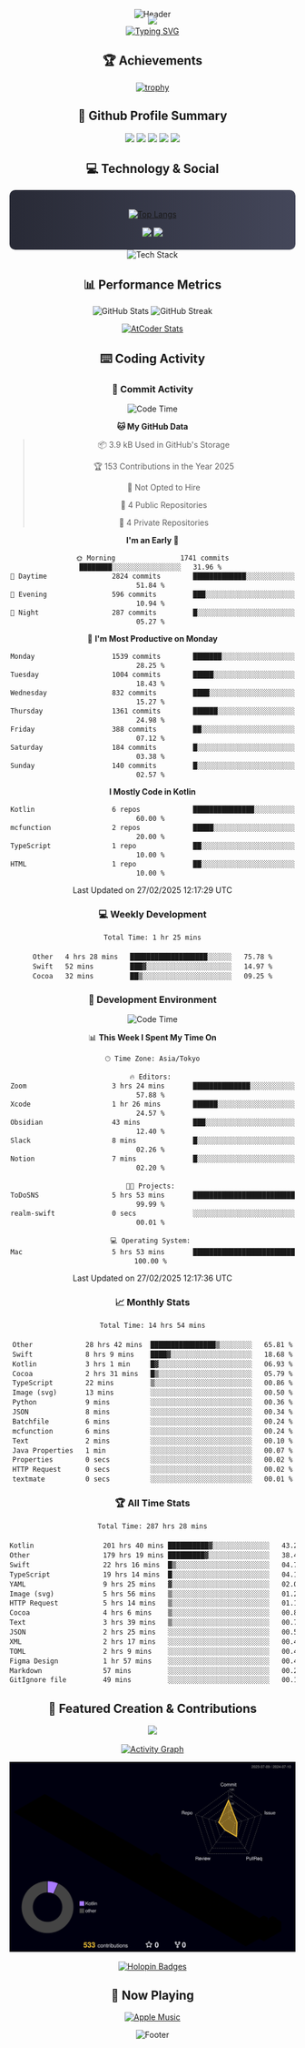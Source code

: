 <div align="center">
  
![Header](https://capsule-render.vercel.app/api?type=waving&color=gradient&customColorList=12&height=300&section=header&text=Welcome%20to%20Batapii's%20Universe&fontSize=50&animation=fadeIn&fontAlignY=40&desc=Android%20Developer%20|%20Kotlin%20LOVE%20)

<div style="margin-top: -20px;">
  <img src="https://readme-typing-svg.herokuapp.com/?lines=Crafting+Android+Experiences;Building+Tomorrow's+Apps+Today;Always+Learning,+Always+Growing&font=Fira%20Code&center=true&width=440&height=45&color=f75c7e&vCenter=true&size=22&pause=1000">
</div>

<a href="https://git.io/typing-svg">
  <img src="https://readme-typing-svg.demolab.com?font=Fira+Code&weight=600&size=28&duration=4000&pause=1000&center=true&vCenter=true&width=800&lines=Hey+there!+I'm+Batapii+%F0%9F%91%8B;Android+Developer+from+Japan+%F0%9F%87%AF%F0%9F%87%B5" alt="Typing SVG" />
</a>

## 🏆 Achievements

[![trophy](https://github-profile-trophy.vercel.app/?username=batapii&theme=onestar&no-frame=true&no-bg=true&column=8&rank=SECRET,SSS,SS,S,AAA,AA,A,B,C,?&margin-w=10&margin-h=10)](https://github.com/ryo-ma/github-profile-trophy)

## 🎯 Github Profile Summary

<div align="center">
  <img src="http://github-profile-summary-cards.vercel.app/api/cards/profile-details?username=batapii&theme=radical" />
  <img src="http://github-profile-summary-cards.vercel.app/api/cards/repos-per-language?username=batapii&theme=radical" />
  <img src="http://github-profile-summary-cards.vercel.app/api/cards/most-commit-language?username=batapii&theme=radical" />
  <img src="http://github-profile-summary-cards.vercel.app/api/cards/stats?username=batapii&theme=radical" />
  <img src="http://github-profile-summary-cards.vercel.app/api/cards/productive-time?username=batapii&theme=radical" />
</div>

## 💻 Technology & Social

<div align="center" style="background: linear-gradient(to right, #282A36, #44475A); padding: 20px; border-radius: 10px;">

[![Top Langs](https://github-readme-stats.vercel.app/api/top-langs/?username=batapii
)](https://github.com/anuraghazra/github-readme-stats)

<div style="margin-top: 15px">
<a href="https://github.com/batapii"><img src="https://img.shields.io/github/followers/batapii?style=for-the-badge&logo=github&label=Follow&color=ff6e96&labelColor=282A36"/></a>
<a href="https://twitter.com/batapii3939"><img src="https://img.shields.io/twitter/follow/batapii?style=for-the-badge&logo=twitter&color=1DA1F2&labelColor=282A36&label= Twitter"/></a>
</div>

</div>

<div align="center">
<img src="https://github-readme-tech-stack.vercel.app/api/cards?title=Tech+Stack&align=center&titleAlign=center&fontSize=20&lineHeight=10&lineCount=4&theme=github_dark&width=800&bg=%230D1117&badge=%23161B22&border=%2321262D&titleColor=%2358A6FF&line1=kotlin%2Ckotlin%2C0095D5%3Bandroid%2Candroid%2C00ff00%3Bjetpackcompose%2Cjetpack%2C4285F4%3B&line2=swift%2Cswift%2CFA7343%3Bfirebase%2Cfirebase%2CFFCA28%3Bgithub%2Cgithub%2C181717%3B&line3=typescript%2Ctypescript%2C3178C6%3Bgraphql%2Cgraphql%2CE10098%3Bsupabase%2Csupabase%2C3FCF8E%3B&line4=gradle%2Cgradle%2C02303A%3Bgitkraken%2Cgitkraken%2C179287%3Bpostman%2Cpostman%2CFF6C37%3B" alt="Tech Stack" />
</div>



## 📊 Performance Metrics

<div align="center">

![GitHub Stats](https://github-readme-stats.vercel.app/api?username=batapii&show_icons=true&theme=radical&hide_border=true&bg_color=0D1117)
![GitHub Streak](https://github-readme-streak-stats.herokuapp.com/?user=batapii&theme=radical&hide_border=true&background=0D1117)

[![AtCoder Stats](https://atcoder-readme-stats.vercel.app/stats/batapii3939?theme=dark&show_history=5&width=495)](https://github.com/iwbc-mzk/atcoder-readme-stats)

</div>

## ⌨️ Coding Activity

### 🌟 Commit Activity
<!--START_SECTION:commit-stats-->
![Code Time](http://img.shields.io/badge/Code%20Time-466%20hrs%2047%20mins-blue)

**🐱 My GitHub Data** 

> 📦 3.9 kB Used in GitHub's Storage 
 > 
> 🏆 153 Contributions in the Year 2025
 > 
> 🚫 Not Opted to Hire
 > 
> 📜 4 Public Repositories 
 > 
> 🔑 4 Private Repositories 
 > 
**I'm an Early 🐤** 

```text
🌞 Morning                1741 commits        ████████░░░░░░░░░░░░░░░░░   31.96 % 
🌆 Daytime                2824 commits        █████████████░░░░░░░░░░░░   51.84 % 
🌃 Evening                596 commits         ███░░░░░░░░░░░░░░░░░░░░░░   10.94 % 
🌙 Night                  287 commits         █░░░░░░░░░░░░░░░░░░░░░░░░   05.27 % 
```
📅 **I'm Most Productive on Monday** 

```text
Monday                   1539 commits        ███████░░░░░░░░░░░░░░░░░░   28.25 % 
Tuesday                  1004 commits        █████░░░░░░░░░░░░░░░░░░░░   18.43 % 
Wednesday                832 commits         ████░░░░░░░░░░░░░░░░░░░░░   15.27 % 
Thursday                 1361 commits        ██████░░░░░░░░░░░░░░░░░░░   24.98 % 
Friday                   388 commits         ██░░░░░░░░░░░░░░░░░░░░░░░   07.12 % 
Saturday                 184 commits         █░░░░░░░░░░░░░░░░░░░░░░░░   03.38 % 
Sunday                   140 commits         █░░░░░░░░░░░░░░░░░░░░░░░░   02.57 % 
```


**I Mostly Code in Kotlin** 

```text
Kotlin                   6 repos             ███████████████░░░░░░░░░░   60.00 % 
mcfunction               2 repos             █████░░░░░░░░░░░░░░░░░░░░   20.00 % 
TypeScript               1 repo              ██░░░░░░░░░░░░░░░░░░░░░░░   10.00 % 
HTML                     1 repo              ██░░░░░░░░░░░░░░░░░░░░░░░   10.00 % 
```




 Last Updated on 27/02/2025 12:17:29 UTC
<!--END_SECTION:commit-stats-->

### 💻 Weekly Development
<!--START_SECTION:wakatime-->

```txt
Total Time: 1 hr 25 mins

Other   4 hrs 28 mins   ███████████████████░░░░░░   75.78 %
Swift   52 mins         ███▓░░░░░░░░░░░░░░░░░░░░░   14.97 %
Cocoa   32 mins         ██▒░░░░░░░░░░░░░░░░░░░░░░   09.25 %
```

<!--END_SECTION:wakatime-->

### 🔨 Development Environment
<!--START_SECTION:dev-stats-->
![Code Time](http://img.shields.io/badge/Code%20Time-466%20hrs%2047%20mins-blue)

📊 **This Week I Spent My Time On** 

```text
🕑︎ Time Zone: Asia/Tokyo

🔥 Editors: 
Zoom                     3 hrs 24 mins       ██████████████░░░░░░░░░░░   57.88 % 
Xcode                    1 hr 26 mins        ██████░░░░░░░░░░░░░░░░░░░   24.57 % 
Obsidian                 43 mins             ███░░░░░░░░░░░░░░░░░░░░░░   12.40 % 
Slack                    8 mins              █░░░░░░░░░░░░░░░░░░░░░░░░   02.26 % 
Notion                   7 mins              █░░░░░░░░░░░░░░░░░░░░░░░░   02.20 % 

🐱‍💻 Projects: 
ToDoSNS                  5 hrs 53 mins       █████████████████████████   99.99 % 
realm-swift              0 secs              ░░░░░░░░░░░░░░░░░░░░░░░░░   00.01 % 

💻 Operating System: 
Mac                      5 hrs 53 mins       █████████████████████████   100.00 % 
```


 Last Updated on 27/02/2025 12:17:36 UTC
<!--END_SECTION:dev-stats-->

### 📈 Monthly Stats
<!--START_SECTION:wakamonth-->

```txt
Total Time: 14 hrs 54 mins

Other             28 hrs 42 mins  ████████████████▒░░░░░░░░   65.81 %
Swift             8 hrs 9 mins    ████▓░░░░░░░░░░░░░░░░░░░░   18.68 %
Kotlin            3 hrs 1 min     █▓░░░░░░░░░░░░░░░░░░░░░░░   06.93 %
Cocoa             2 hrs 31 mins   █▒░░░░░░░░░░░░░░░░░░░░░░░   05.79 %
TypeScript        22 mins         ▒░░░░░░░░░░░░░░░░░░░░░░░░   00.86 %
Image (svg)       13 mins         ░░░░░░░░░░░░░░░░░░░░░░░░░   00.50 %
Python            9 mins          ░░░░░░░░░░░░░░░░░░░░░░░░░   00.36 %
JSON              8 mins          ░░░░░░░░░░░░░░░░░░░░░░░░░   00.34 %
Batchfile         6 mins          ░░░░░░░░░░░░░░░░░░░░░░░░░   00.24 %
mcfunction        6 mins          ░░░░░░░░░░░░░░░░░░░░░░░░░   00.24 %
Text              2 mins          ░░░░░░░░░░░░░░░░░░░░░░░░░   00.10 %
Java Properties   1 min           ░░░░░░░░░░░░░░░░░░░░░░░░░   00.07 %
Properties        0 secs          ░░░░░░░░░░░░░░░░░░░░░░░░░   00.02 %
HTTP Request      0 secs          ░░░░░░░░░░░░░░░░░░░░░░░░░   00.02 %
textmate          0 secs          ░░░░░░░░░░░░░░░░░░░░░░░░░   00.01 %
```

<!--END_SECTION:wakamonth-->

### 🏆 All Time Stats
<!--START_SECTION:wakaalltime-->

```txt
Total Time: 287 hrs 28 mins

Kotlin                 201 hrs 40 mins ██████████▓░░░░░░░░░░░░░░   43.20 %
Other                  179 hrs 19 mins █████████▓░░░░░░░░░░░░░░░   38.42 %
Swift                  22 hrs 16 mins  █▒░░░░░░░░░░░░░░░░░░░░░░░   04.77 %
TypeScript             19 hrs 14 mins  █░░░░░░░░░░░░░░░░░░░░░░░░   04.12 %
YAML                   9 hrs 25 mins   ▓░░░░░░░░░░░░░░░░░░░░░░░░   02.02 %
Image (svg)            5 hrs 56 mins   ▒░░░░░░░░░░░░░░░░░░░░░░░░   01.27 %
HTTP Request           5 hrs 14 mins   ▒░░░░░░░░░░░░░░░░░░░░░░░░   01.12 %
Cocoa                  4 hrs 6 mins    ▒░░░░░░░░░░░░░░░░░░░░░░░░   00.88 %
Text                   3 hrs 39 mins   ▒░░░░░░░░░░░░░░░░░░░░░░░░   00.78 %
JSON                   2 hrs 25 mins   ░░░░░░░░░░░░░░░░░░░░░░░░░   00.52 %
XML                    2 hrs 17 mins   ░░░░░░░░░░░░░░░░░░░░░░░░░   00.49 %
TOML                   2 hrs 9 mins    ░░░░░░░░░░░░░░░░░░░░░░░░░   00.46 %
Figma Design           1 hr 57 mins    ░░░░░░░░░░░░░░░░░░░░░░░░░   00.42 %
Markdown               57 mins         ░░░░░░░░░░░░░░░░░░░░░░░░░   00.20 %
GitIgnore file         49 mins         ░░░░░░░░░░░░░░░░░░░░░░░░░   00.18 %
```

<!--END_SECTION:wakaalltime-->


## 🌟 Featured Creation & Contributions

<div align="center">
  <a href="https://github.com/batapii/ToDoSNS">
    <img src="https://github-readme-stats.vercel.app/api/pin/?username=batapii&repo=ToDoSNS&theme=radical&hide_border=true&bg_color=0D1117" />
  </a>

[![Activity Graph](https://github-readme-activity-graph.vercel.app/graph?username=batapii&custom_title=Contribution%20Graph&hide_border=true&theme=radical&bg_color=0D1117)](https://github.com/ashutosh00710/github-readme-activity-graph)

![3D Contrib](./profile-3d-contrib/profile-night-rainbow.svg)

[![Holopin Badges](https://holopin.me/batapii)](https://holopin.io/@batapii)

</div>

## 🎵 Now Playing

<div align="center">
  
[![Apple Music](https://music-profile.rayriffy.com/theme/dark.svg?uid=001005.6598667d2ffd4a10a4f429edd0ba24c4.1156)](https://github.com/rayriffy/apple-music-github-profile)

</div>

![Footer](https://capsule-render.vercel.app/api?type=waving&color=gradient&customColorList=12&height=100&section=footer)

</div>
